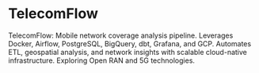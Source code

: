 # TelecomFlow
TelecomFlow: Mobile network coverage analysis pipeline. Leverages Docker, Airflow, PostgreSQL, BigQuery, dbt, Grafana, and GCP. Automates ETL, geospatial analysis, and network insights with scalable cloud-native infrastructure. Exploring Open RAN and 5G technologies.
